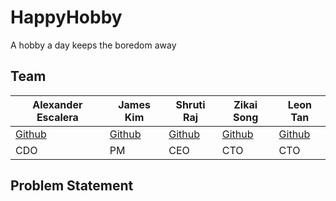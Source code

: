 # HappyHobby
A hobby a day keeps the boredom away

## Team

|Alexander Escalera|James Kim|Shruti Raj|Zikai Song|Leon Tan|
|---|---|---|---|---|
|[Github](https://github.com/Alexanderes)|[Github](https://github.com/thejameskim)|[Github](https://github.com/shrutir5/)|[Github](https://github.com/kevins99-1736304)|[Github](https://github.com/lleontan)|
|CDO|PM|CEO|CTO|CTO|
## Problem Statement



